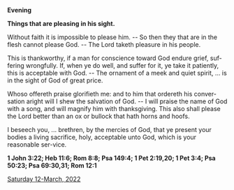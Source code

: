 **Evening**

**Things that are pleasing in his sight.**
 
Without faith it is impossible to please him. -- So then they that are in the flesh cannot please God. -- The Lord taketh pleasure in his people.
 
This is thankworthy, if a man for conscience toward God endure grief, suf-fering wrongfully. If, when ye do well, and suffer for it, ye take it patiently, this is acceptable with God. -- The ornament of a meek and quiet spirit, ... is in the sight of God of great price.
 
Whoso offereth praise glorifieth me: and to him that ordereth his conver-sation aright will I shew the salvation of God. -- I will praise the name of God with a song, and will magnify him with thanksgiving. This also shall please the Lord better than an ox or bullock that hath horns and hoofs.
 
I beseech you, ... brethren, by the mercies of God, that ye present your bodies a living sacrifice, holy, acceptable unto God, which is your reasonable ser-vice.  

**1 John 3:22; Heb 11:6; Rom 8:8; Psa 149:4; 1 Pet 2:19,20; 1 Pet 3:4; Psa 50:23; Psa 69:30,31; Rom 12:1**

[Saturday 12-March, 2022](https://t.me/daily_light)
